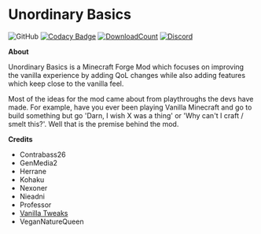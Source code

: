 # Unordinary Basics

![GitHub](https://img.shields.io/github/last-commit/ManasMods/unordinary_basics?logo=git&logoColor=FFFFFF)
[![Codacy Badge](https://app.codacy.com/project/badge/Grade/b659e6afad474179a81579681ff34ccf)](https://www.codacy.com/gh/ManasMods/unordinary_basics/dashboard?utm_source=github.com&amp;utm_medium=referral&amp;utm_content=ManasMods/reincarnated_mod&amp;utm_campaign=Badge_Grade)
[![DownloadCount](https://cf.way2muchnoise.eu/full_620821_downloads.svg)](https://www.curseforge.com/minecraft/mc-mods/unordinary-basics)
[![Discord](https://img.shields.io/discord/982644537031811102.svg?color=7289DA&label=discord&logo=discord&logoColor=FFFFFF)](https://discord.gg/frqHUnJeVg)

**About**

Unordinary Basics is a Minecraft Forge Mod which focuses on improving the vanilla experience by adding QoL changes while also adding features which keep close to the vanilla feel.

Most of the ideas for the mod came about from playthroughs the devs have made. For example, have you ever been playing Vanilla Minecraft and go to build something but go 'Darn, I wish X was a thing' or 'Why can't I craft / smelt this?'. Well that is the premise behind the mod.

**Credits**

- Contrabass26
- GenMedia2
- Herrane
- Kohaku
- Nexoner
- Nieadni
- Professor
- [Vanilla Tweaks](https://vanillatweaks.net/)
- VeganNatureQueen